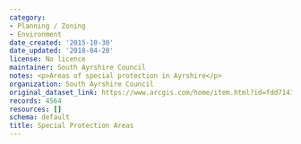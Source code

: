 ```yaml
---
category:
- Planning / Zoning
- Environment
date_created: '2015-10-30'
date_updated: '2018-04-20'
license: No licence
maintainer: South Ayrshire Council
notes: <p>Areas of special protection in Ayrshire</p>
organization: South Ayrshire Council
original_dataset_link: https://www.arcgis.com/home/item.html?id=fdd7141aced44013ac71e3cc2dac407b
records: 4564
resources: []
schema: default
title: Special Protection Areas
---
```

